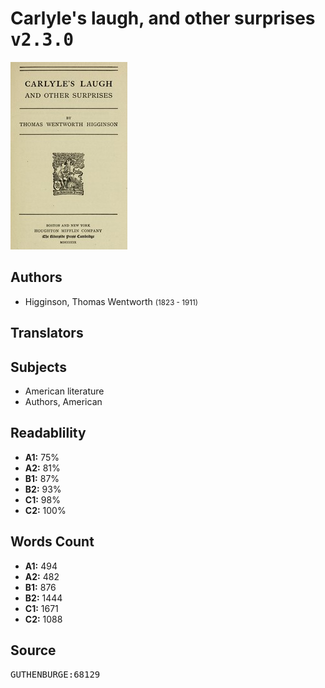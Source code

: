# Carlyle's laugh, and other surprises <kbd>v2.3.0</kbd>

![](./cover.medium.jpg "")

## Authors


 - Higginson, Thomas Wentworth <small>(1823 - 1911)</small>

## Translators



## Subjects


 - American literature
 - Authors, American

## Readablility


 - **A1:** 75%
 - **A2:** 81%
 - **B1:** 87%
 - **B2:** 93%
 - **C1:** 98%
 - **C2:** 100%

## Words Count


 - **A1:** 494
 - **A2:** 482
 - **B1:** 876
 - **B2:** 1444
 - **C1:** 1671
 - **C2:** 1088

## Source


<kbd>GUTHENBURGE:68129</kbd>

